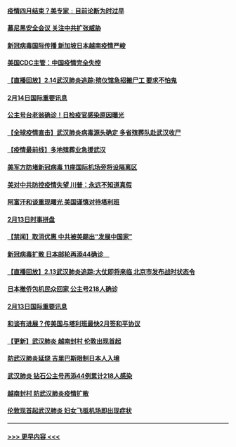 #### [疫情四月结束？美专家﹕目前论断为时过早](../pages/prog202/a102777248.md?t=02150711) 
#### [慕尼黑安全会议 关注中共扩张威胁](../pages/prog202/a102777254.md?t=02150711) 
#### [新冠病毒国际传播 新加坡日本越南疫情严峻](../pages/prog202/a102777245.md?t=02150711) 
#### [美国CDC主管：中国疫情完全失控](../pages/prog202/a102777236.md?t=02150711) 
#### [【直播回放】2.14武汉肺炎追踪:殡仪馆急招搬尸工 要求不怕鬼](../pages/prog202/a102777141.md?t=02150711) 
#### [2月14日国际重要讯息](../pages/prog202/a102777073.md?t=02150711) 
#### [公主号台老翁确诊！日检疫官感染原因曝光](../pages/prog202/a102777075.md?t=02150711) 
#### [【全球疫情直击】武汉肺炎病毒源头确定 多省殡葬队赴武汉收尸](../pages/prog202/a102777026.md?t=02150711) 
#### [【疫情最前线】多地殡葬业急援武汉](../pages/prog202/a102776986.md?t=02150711) 
#### [美军方防堵新冠病毒 11座国际机场旁将设隔离区](../pages/prog202/a102776870.md?t=02150711) 
#### [美对中共防控疫情失望 川普：永远不知道真假](../pages/prog202/a102776836.md?t=02150711) 
#### [阿富汗和谈重现曙光 美国谨慎对待塔利班](../pages/prog202/a102776748.md?t=02150711) 
#### [2月13日时事拼盘](../pages/prog202/a102776689.md?t=02150711) 
#### [【禁闻】取消优惠 中共被美踢出“发展中国家”](../pages/prog202/a102776670.md?t=02150711) 
#### [新冠病毒扩散 日本邮轮再添44确诊　](../pages/prog202/a102776518.md?t=02150711) 
#### [【直播回放】2.13武汉肺炎追踪:大仗即将来临 北京市发布战时状态令](../pages/prog202/a102776399.md?t=02150711) 
#### [日本撤侨包机民众回家 公主号218人确诊](../pages/prog202/a102776346.md?t=02150711) 
#### [2月13日国际重要讯息](../pages/prog202/a102776339.md?t=02150711) 
#### [和谈有进展？传美国与塔利班最快2月签和平协议](../pages/prog202/a102776291.md?t=02150711) 
#### [【更新】武汉肺炎 越南封村 伦敦出现首起](../pages/prog202/a102770740.md?t=02150711) 
#### [防武汉肺炎延烧 吉里巴斯限制日本人入境](../pages/prog202/a102776276.md?t=02150711) 
#### [武汉肺炎 钻石公主号再添44例累计218人感染](../pages/prog202/a102776089.md?t=02150711) 
#### [越南封村 防武汉肺炎疫情扩散](../pages/prog202/a102776214.md?t=02150711) 
#### [伦敦现首起武汉肺炎 妇女飞抵机场即出现症状](../pages/prog202/a102776031.md?t=02150711) 

----
#### [ >>> 更早内容 <<< ](../indexes/prog202-earlier.md)
